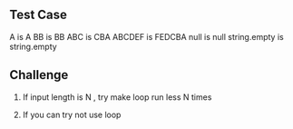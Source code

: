 ﻿## Test Case

A is A BB is BB ABC is CBA ABCDEF is FEDCBA null is null string.empty is string.empty

## Challenge

1. If input length is N , try make loop run less N times

2. If you can try not use loop
